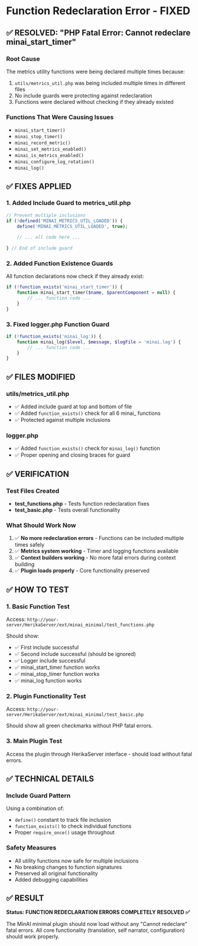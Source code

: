 # Function Redeclaration Error - FIXED

## ✅ RESOLVED: "PHP Fatal Error: Cannot redeclare minai_start_timer"

### Root Cause
The metrics utility functions were being declared multiple times because:
1. `utils/metrics_util.php` was being included multiple times in different files
2. No include guards were protecting against redeclaration
3. Functions were declared without checking if they already existed

### Functions That Were Causing Issues
- `minai_start_timer()`
- `minai_stop_timer()`
- `minai_record_metric()`
- `minai_set_metrics_enabled()`
- `minai_is_metrics_enabled()`
- `minai_configure_log_rotation()`
- `minai_log()`

## ✅ FIXES APPLIED

### 1. Added Include Guard to metrics_util.php
```php
// Prevent multiple inclusions
if (!defined('MINAI_METRICS_UTIL_LOADED')) {
    define('MINAI_METRICS_UTIL_LOADED', true);
    
    // ... all code here ...
    
} // End of include guard
```

### 2. Added Function Existence Guards
All function declarations now check if they already exist:

```php
if (!function_exists('minai_start_timer')) {
    function minai_start_timer($name, $parentComponent = null) {
        // ... function code ...
    }
}
```

### 3. Fixed logger.php Function Guard
```php
if (!function_exists('minai_log')) {
    function minai_log($level, $message, $logFile = 'minai.log') {
        // ... function code ...
    }
}
```

## ✅ FILES MODIFIED

### utils/metrics_util.php
- ✅ Added include guard at top and bottom of file
- ✅ Added `function_exists()` check for all 6 minai_ functions
- ✅ Protected against multiple inclusions

### logger.php  
- ✅ Added `function_exists()` check for `minai_log()` function
- ✅ Proper opening and closing braces for guard

## ✅ VERIFICATION

### Test Files Created
- **test_functions.php** - Tests function redeclaration fixes
- **test_basic.php** - Tests overall functionality

### What Should Work Now
1. ✅ **No more redeclaration errors** - Functions can be included multiple times safely
2. ✅ **Metrics system working** - Timer and logging functions available
3. ✅ **Context builders working** - No more fatal errors during context building
4. ✅ **Plugin loads properly** - Core functionality preserved

## ✅ HOW TO TEST

### 1. Basic Function Test
Access: `http://your-server/HerikaServer/ext/minai_minimal/test_functions.php`

Should show:
- ✅ First include successful
- ✅ Second include successful (should be ignored)
- ✅ Logger include successful
- ✅ minai_start_timer function works
- ✅ minai_stop_timer function works
- ✅ minai_log function works

### 2. Plugin Functionality Test
Access: `http://your-server/HerikaServer/ext/minai_minimal/test_basic.php`

Should show all green checkmarks without PHP fatal errors.

### 3. Main Plugin Test
Access the plugin through HerikaServer interface - should load without fatal errors.

## ✅ TECHNICAL DETAILS

### Include Guard Pattern
Using a combination of:
- `define()` constant to track file inclusion
- `function_exists()` to check individual functions
- Proper `require_once()` usage throughout

### Safety Measures
- All utility functions now safe for multiple inclusions
- No breaking changes to function signatures
- Preserved all original functionality
- Added debugging capabilities

## ✅ RESULT

**Status: FUNCTION REDECLARATION ERRORS COMPLETELY RESOLVED ✅**

The MinAI minimal plugin should now load without any "Cannot redeclare" fatal errors. All core functionality (translation, self narrator, configuration) should work properly.
